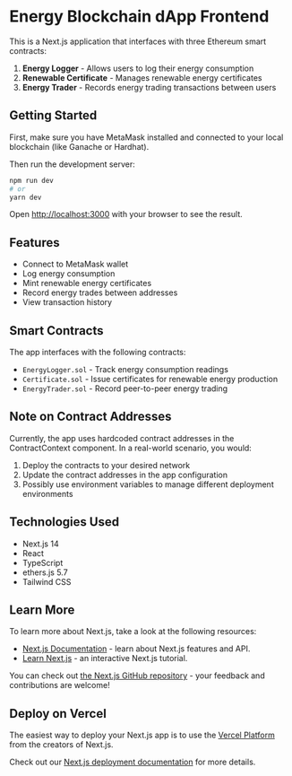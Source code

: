 # Energy Blockchain dApp Frontend

This is a Next.js application that interfaces with three Ethereum smart contracts:

1. **Energy Logger** - Allows users to log their energy consumption
2. **Renewable Certificate** - Manages renewable energy certificates
3. **Energy Trader** - Records energy trading transactions between users

## Getting Started

First, make sure you have MetaMask installed and connected to your local blockchain (like Ganache or Hardhat).

Then run the development server:

```bash
npm run dev
# or
yarn dev
```

Open [http://localhost:3000](http://localhost:3000) with your browser to see the result.

## Features

- Connect to MetaMask wallet
- Log energy consumption
- Mint renewable energy certificates
- Record energy trades between addresses
- View transaction history

## Smart Contracts

The app interfaces with the following contracts:

- `EnergyLogger.sol` - Track energy consumption readings
- `Certificate.sol` - Issue certificates for renewable energy production
- `EnergyTrader.sol` - Record peer-to-peer energy trading

## Note on Contract Addresses

Currently, the app uses hardcoded contract addresses in the ContractContext component. In a real-world scenario, you would:

1. Deploy the contracts to your desired network
2. Update the contract addresses in the app configuration
3. Possibly use environment variables to manage different deployment environments

## Technologies Used

- Next.js 14
- React
- TypeScript
- ethers.js 5.7
- Tailwind CSS

## Learn More

To learn more about Next.js, take a look at the following resources:

- [Next.js Documentation](https://nextjs.org/docs) - learn about Next.js features and API.
- [Learn Next.js](https://nextjs.org/learn) - an interactive Next.js tutorial.

You can check out [the Next.js GitHub repository](https://github.com/vercel/next.js) - your feedback and contributions are welcome!

## Deploy on Vercel

The easiest way to deploy your Next.js app is to use the [Vercel Platform](https://vercel.com/new?utm_medium=default-template&filter=next.js&utm_source=create-next-app&utm_campaign=create-next-app-readme) from the creators of Next.js.

Check out our [Next.js deployment documentation](https://nextjs.org/docs/app/building-your-application/deploying) for more details.
